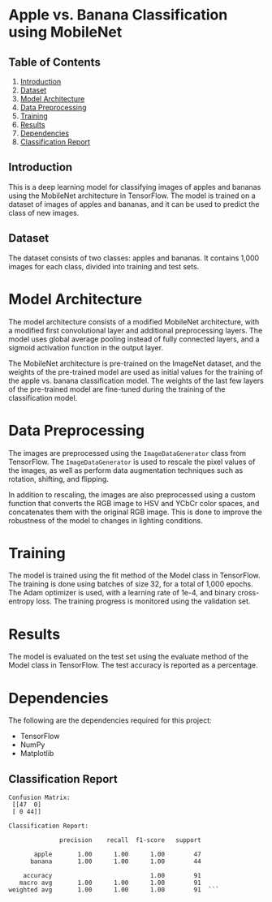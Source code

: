 # Apple vs. Banana Classification using MobileNet
## Table of Contents

1. [Introduction](#introduction)
2. [Dataset](#dataset)
3. [Model Architecture](#model-architecture)
4. [Data Preprocessing](#data-preprocessing)
5. [Training](#training)
6. [Results](#results)
7. [Dependencies](#dependencies)
8. [Classification Report](#classification-report)

## Introduction
This is a deep learning model for classifying images of apples and bananas using the MobileNet architecture in TensorFlow. The model is trained on a dataset of images of apples and bananas, and it can be used to predict the class of new images.

## Dataset
The dataset consists of two classes: apples and bananas. It contains 1,000 images for each class, divided into training and test sets.

# Model Architecture
The model architecture consists of a modified MobileNet architecture, with a modified first convolutional layer and additional preprocessing layers. The model uses global average pooling instead of fully connected layers, and a sigmoid activation function in the output layer.

The MobileNet architecture is pre-trained on the ImageNet dataset, and the weights of the pre-trained model are used as initial values for the training of the apple vs. banana classification model. The weights of the last few layers of the pre-trained model are fine-tuned during the training of the classification model.

# Data Preprocessing
The images are preprocessed using the ` ImageDataGenerator ` class from TensorFlow. The ` ImageDataGenerator ` is used to rescale the pixel values of the images, as well as perform data augmentation techniques such as rotation, shifting, and flipping.

In addition to rescaling, the images are also preprocessed using a custom function that converts the RGB image to HSV and YCbCr color spaces, and concatenates them with the original RGB image. This is done to improve the robustness of the model to changes in lighting conditions.

# Training
The model is trained using the fit method of the Model class in TensorFlow. The training is done using batches of size 32, for a total of 1,000 epochs. The Adam optimizer is used, with a learning rate of 1e-4, and binary cross-entropy loss. The training progress is monitored using the validation set.

# Results
The model is evaluated on the test set using the evaluate method of the Model class in TensorFlow. The test accuracy is reported as a percentage.

# Dependencies
The following are the dependencies required for this project:

* TensorFlow
* NumPy
* Matplotlib

## Classification Report

```
Confusion Matrix:
 [[47  0]
 [ 0 44]]

Classification Report:

              precision    recall  f1-score   support

       apple       1.00      1.00      1.00        47
      banana       1.00      1.00      1.00        44

    accuracy                           1.00        91
   macro avg       1.00      1.00      1.00        91
weighted avg       1.00      1.00      1.00        91  ```
